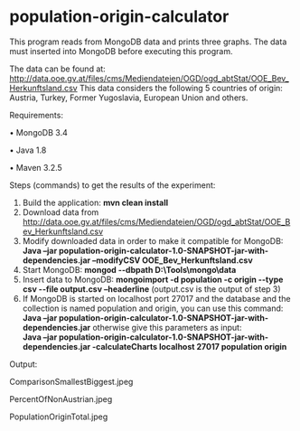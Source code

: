 # population-origin-calculator

This program reads from MongoDB data and prints three graphs.
The data must inserted into MongoDB before executing this program.

The data can be found at: http://data.ooe.gv.at/files/cms/Mediendateien/OGD/ogd_abtStat/OOE_Bev_Herkunftsland.csv
This data considers the following 5 countries of origin:
Austria, Turkey, Former Yugoslavia, European Union and others.

Requirements:

 •	MongoDB 3.4
  
 •	Java 1.8
 
 •	Maven 3.2.5
 
 Steps (commands) to get the results of the experiment:

1) Build the application: **mvn clean install**
2) Download data from http://data.ooe.gv.at/files/cms/Mediendateien/OGD/ogd_abtStat/OOE_Bev_Herkunftsland.csv
3) Modify downloaded data in order to make it compatible for MongoDB: 
    **Java –jar population-origin-calculator-1.0-SNAPSHOT-jar-with-dependencies.jar –modifyCSV OOE_Bev_Herkunftsland.csv**
4) Start MongoDB: **mongod --dbpath D:\Tools\mongo\data**
5) Insert data to MongoDB: 
    **mongoimport -d population -c origin --type csv --file output.csv –headerline** (output.csv is the output of step 3)
6) If MongoDB is started on localhost port 27017 and the database and the collection is named population and origin, you can use this command:
    **Java –jar population-origin-calculator-1.0-SNAPSHOT-jar-with-dependencies.jar**
    otherwise give this parameters as input:  
    **Java –jar population-origin-calculator-1.0-SNAPSHOT-jar-with-dependencies.jar -calculateCharts localhost 27017 population origin** 
 
Output:

ComparisonSmallestBiggest.jpeg

PercentOfNonAustrian.jpeg

PopulationOriginTotal.jpeg